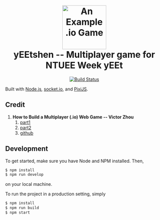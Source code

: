 <h1 align="center">
    <img alt="An Example .io Game" title="An Example .io Game" src="https://github.com/vzhou842/example-.io-game/blob/master/public/assets/icon.svg" width="140"> <br />
    yEEtshen -- Multiplayer game for NTUEE Week yEEt
</h1>

<p align="center">
  <a href="https://travis-ci.com/vzhou842/example-.io-game">
    <img src="https://travis-ci.com/vzhou842/example-.io-game.svg?branch=master" alt="Build Status"></img>
  </a>
</p>

Built with [Node.js](https://nodejs.org/), [socket.io](https://socket.io/), and [PixiJS](https://www.pixijs.com/).

## Credit

1. **How to Build a Multiplayer (.io) Web Game -- Victor Zhou**
    1. [part1](https://victorzhou.com/blog/build-an-io-game-part-1/)
    2. [part2](https://victorzhou.com/blog/build-an-io-game-part-2/)
    3. [github](https://github.com/vzhou842/example-.io-game)

## Development

To get started, make sure you have Node and NPM installed. Then,

```bash
$ npm install
$ npm run develop
```

on your local machine.

To run the project in a production setting, simply

```bash
$ npm install
$ npm run build
$ npm start
```
